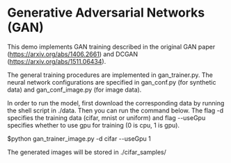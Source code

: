 # Generative Adversarial Networks (GAN) 

This demo implements GAN training described in the original GAN paper (https://arxiv.org/abs/1406.2661) and DCGAN (https://arxiv.org/abs/1511.06434).

The general training procedures are implemented in gan_trainer.py. The neural network configurations are specified in gan_conf.py (for synthetic data) and gan_conf_image.py (for image data).

In order to run the model, first download the corresponding data by running the shell script in ./data.
Then you can run the command below. The flag -d specifies the training data (cifar, mnist or uniform) and flag --useGpu specifies whether to use gpu for training (0 is cpu, 1 is gpu).  

$python gan_trainer_image.py -d cifar --useGpu 1

The generated images will be stored in ./cifar_samples/